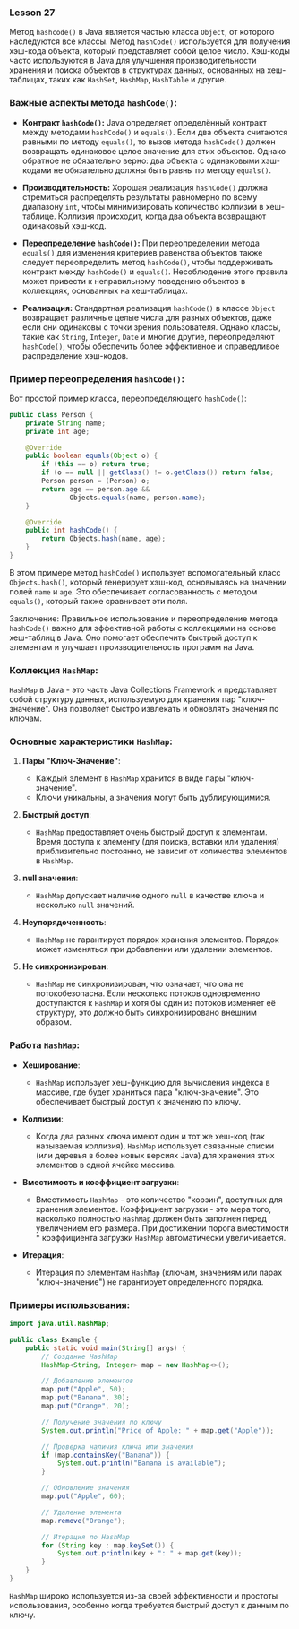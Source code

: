 ### Lesson 27


Метод `hashcode()` в Java является частью класса `Object`, от которого наследуются все классы. Метод `hashCode()` используется для получения хэш-кода объекта, который представляет собой целое число. Хэш-коды часто используются в Java для улучшения производительности хранения и поиска объектов в структурах данных, основанных на хеш-таблицах, таких как `HashSet`, `HashMap`, `HashTable` и другие.

### Важные аспекты метода `hashCode()`:

- **Контракт `hashCode()`:** Java определяет определённый контракт между методами `hashCode()` и `equals()`. Если два объекта считаются равными по методу `equals()`, то вызов метода `hashCode()` должен возвращать одинаковое целое значение для этих объектов. Однако обратное не обязательно верно: два объекта с одинаковыми хэш-кодами не обязательно должны быть равны по методу `equals()`.

- **Производительность:** Хорошая реализация `hashCode()` должна стремиться распределять результаты равномерно по всему диапазону `int`, чтобы минимизировать количество коллизий в хеш-таблице. Коллизия происходит, когда два объекта возвращают одинаковый хэш-код.

- **Переопределение `hashCode()`:** При переопределении метода `equals()` для изменения критериев равенства объектов также следует переопределить метод `hashCode()`, чтобы поддерживать контракт между `hashCode()` и `equals()`. Несоблюдение этого правила может привести к неправильному поведению объектов в коллекциях, основанных на хеш-таблицах.

- **Реализация:** Стандартная реализация `hashCode()` в классе `Object` возвращает различные целые числа для разных объектов, даже если они одинаковы с точки зрения пользователя. Однако классы, такие как `String`, `Integer`, `Date` и многие другие, переопределяют `hashCode()`, чтобы обеспечить более эффективное и справедливое распределение хэш-кодов.

### Пример переопределения `hashCode()`:

Вот простой пример класса, переопределяющего `hashCode()`:

```java
public class Person {
    private String name;
    private int age;

    @Override
    public boolean equals(Object o) {
        if (this == o) return true;
        if (o == null || getClass() != o.getClass()) return false;
        Person person = (Person) o;
        return age == person.age &&
               Objects.equals(name, person.name);
    }

    @Override
    public int hashCode() {
        return Objects.hash(name, age);
    }
}
```

В этом примере метод `hashCode()` использует вспомогательный класс `Objects.hash()`, который генерирует хэш-код, основываясь на значении полей `name` и `age`. Это обеспечивает согласованность с методом `equals()`, который также сравнивает эти поля.

Заключение: Правильное использование и переопределение метода `hashCode()` важно для эффективной работы с коллекциями на основе хеш-таблиц в Java. Оно помогает обеспечить быстрый доступ к элементам и улучшает производительность программ на Java.


### Коллекция `HashMap`:

`HashMap` в Java - это часть Java Collections Framework и представляет собой структуру данных, используемую для хранения пар "ключ-значение".
Она позволяет быстро извлекать и обновлять значения по ключам.

### Основные характеристики `HashMap`:

1. **Пары "Ключ-Значение"**:
    - Каждый элемент в `HashMap` хранится в виде пары "ключ-значение".
    - Ключи уникальны, а значения могут быть дублирующимися.

2. **Быстрый доступ**:
    - `HashMap` предоставляет очень быстрый доступ к элементам. Время доступа к элементу (для поиска, вставки или удаления) приблизительно постоянно, не зависит от количества элементов в `HashMap`.

3. **null значения**:
    - `HashMap` допускает наличие одного `null` в качестве ключа и несколько `null` значений.

4. **Неупорядоченность**:
    - `HashMap` не гарантирует порядок хранения элементов. Порядок может изменяться при добавлении или удалении элементов.

5. **Не синхронизирован**:
    - `HashMap` не синхронизирован, что означает, что она не потокобезопасна. Если несколько потоков одновременно доступаются к `HashMap` и хотя бы один из потоков изменяет её структуру, это должно быть синхронизировано внешним образом.

### Работа `HashMap`:

- **Хеширование**:
    - `HashMap` использует хеш-функцию для вычисления индекса в массиве, где будет храниться пара "ключ-значение". Это обеспечивает быстрый доступ к значению по ключу.

- **Коллизии**:
    - Когда два разных ключа имеют один и тот же хеш-код (так называемая коллизия), `HashMap` использует связанные списки (или деревья в более новых версиях Java) для хранения этих элементов в одной ячейке массива.

- **Вместимость и коэффициент загрузки**:
    - Вместимость `HashMap` - это количество "корзин", доступных для хранения элементов. Коэффициент загрузки - это мера того, насколько полностью `HashMap` должен быть заполнен перед увеличением его размера. При достижении порога вместимости * коэффициента загрузки `HashMap` автоматически увеличивается.

- **Итерация**:
    - Итерация по элементам `HashMap` (ключам, значениям или парах "ключ-значение") не гарантирует определенного порядка.

### Примеры использования:

```java
import java.util.HashMap;

public class Example {
    public static void main(String[] args) {
        // Создание HashMap
        HashMap<String, Integer> map = new HashMap<>();

        // Добавление элементов
        map.put("Apple", 50);
        map.put("Banana", 30);
        map.put("Orange", 20);

        // Получение значения по ключу
        System.out.println("Price of Apple: " + map.get("Apple"));

        // Проверка наличия ключа или значения
        if (map.containsKey("Banana")) {
            System.out.println("Banana is available");
        }

        // Обновление значения
        map.put("Apple", 60);

        // Удаление элемента
        map.remove("Orange");

        // Итерация по HashMap
        for (String key : map.keySet()) {
            System.out.println(key + ": " + map.get(key));
        }
    }
}


```

`HashMap` широко используется из-за своей эффективности и простоты использования, особенно когда требуется быстрый доступ к данным по ключу.
